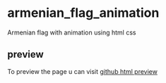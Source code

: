# armenian_flag_animation
Armenian flag with animation using html css

## preview
To preview the page u can visit [github html preview](https://htmlpreview.github.io/?https://github.com/spookyhub/armenian_flag_animation/blob/main/index.html)
